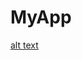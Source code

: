 # MyApp

[alt text](https://github.com/ianSurii/Flutter_guided_project/blob/master/Coursera%207LYX3SK73QYK.pdf)
